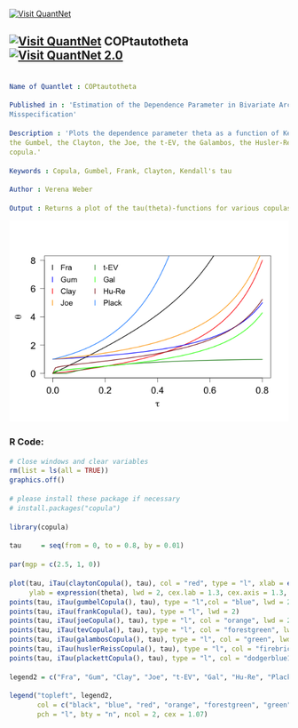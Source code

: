 
[<img src="https://github.com/QuantLet/Styleguide-and-FAQ/blob/master/pictures/banner.png" width="888" alt="Visit QuantNet">](http://quantlet.de/)

## [<img src="https://github.com/QuantLet/Styleguide-and-FAQ/blob/master/pictures/qloqo.png" alt="Visit QuantNet">](http://quantlet.de/) **COPtautotheta** [<img src="https://github.com/QuantLet/Styleguide-and-FAQ/blob/master/pictures/QN2.png" width="60" alt="Visit QuantNet 2.0">](http://quantlet.de/)

```yaml

Name of Quantlet : COPtautotheta

Published in : 'Estimation of the Dependence Parameter in Bivariate Archimedean Copula Models under
Misspecification'

Description : 'Plots the dependence parameter theta as a function of Kendall's tau for the Frank,
the Gumbel, the Clayton, the Joe, the t-EV, the Galambos, the Husler-Reiss, and the Plackett
copula.'

Keywords : Copula, Gumbel, Frank, Clayton, Kendall's tau

Author : Verena Weber

Output : Returns a plot of the tau(theta)-functions for various copulas over the interval [0, 0.8].

```

![Picture1](Coptautotheta.png)


### R Code:
```r
# Close windows and clear variables
rm(list = ls(all = TRUE))
graphics.off()

# please install these package if necessary
# install.packages("copula")

library(copula)

tau     = seq(from = 0, to = 0.8, by = 0.01)

par(mgp = c(2.5, 1, 0))

plot(tau, iTau(claytonCopula(), tau), col = "red", type = "l", xlab = expression(tau), 
     ylab = expression(theta), lwd = 2, cex.lab = 1.3, cex.axis = 1.3, las = 1)
points(tau, iTau(gumbelCopula(), tau), type = "l",col = "blue", lwd = 2)
points(tau, iTau(frankCopula(), tau), type = "l", lwd = 2)
points(tau, iTau(joeCopula(), tau), type = "l", col = "orange", lwd = 2)
points(tau, iTau(tevCopula(), tau), type = "l", col = "forestgreen", lwd = 2)
points(tau, iTau(galambosCopula(), tau), type = "l", col = "green", lwd = 2)
points(tau, iTau(huslerReissCopula(), tau), type = "l", col = "firebrick4", lwd = 2)
points(tau, iTau(plackettCopula(), tau), type = "l", col = "dodgerblue1", lwd = 2)

legend2 = c("Fra", "Gum", "Clay", "Joe", "t-EV", "Gal", "Hu-Re", "Plack")

legend("topleft", legend2, 
       col = c("black", "blue", "red", "orange", "forestgreen", "green", "firebrick4", "dodgerblue1"), 
       pch = "l", bty = "n", ncol = 2, cex = 1.07) 

```
